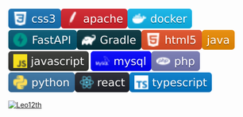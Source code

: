 <img src="css3.svg"><img src="apache.png.svg"><img src="docker.svg"><img src="FastAPI.svg"><img src="gradle.svg"><img src="html5.svg"><img src="java.svg"><img src="JavaScript.svg">
<img src="mysql.svg"><img src="php.svg"><img src="Python.svg"><img src="react.svg"><img src="Typescript.svg">

[![Leo12th](https://github-readme-stats.vercel.app/api?username=Leo12th&show_icons=true&theme=radical)](https://github.com/Leo12th)













